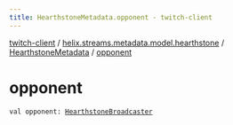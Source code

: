```yaml
---
title: HearthstoneMetadata.opponent - twitch-client
---
```


[twitch-client](../../index.html) / [helix.streams.metadata.model.hearthstone](../index.html) / [HearthstoneMetadata](index.html) / [opponent](./opponent.html)

# opponent

`val opponent: `[`HearthstoneBroadcaster`](../-hearthstone-broadcaster/index.html)